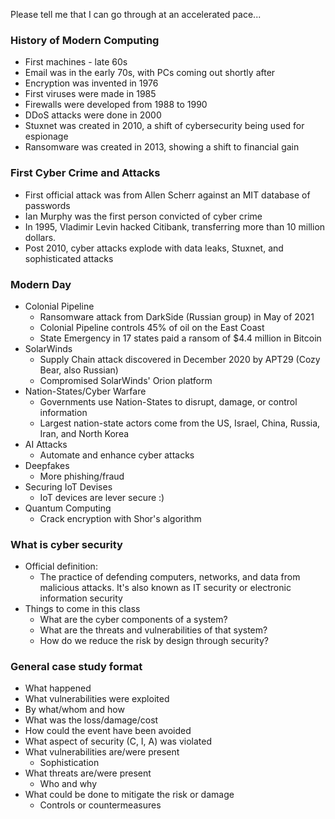 Please tell me that I can go through at an accelerated pace...

### History of Modern Computing
- First machines - late 60s
- Email was in the early 70s, with PCs coming out shortly after
- Encryption was invented in 1976
- First viruses were made in 1985
- Firewalls were developed from 1988 to 1990
- DDoS attacks were done in 2000
- Stuxnet was created in 2010, a shift of cybersecurity being used for espionage
- Ransomware was created in 2013, showing a shift to financial gain

### First Cyber Crime and Attacks 
- First official attack was from Allen Scherr against an MIT database of passwords
- Ian Murphy was the first person convicted of cyber crime
- In 1995, Vladimir Levin hacked Citibank, transferring more than 10 million dollars.
- Post 2010, cyber attacks explode with data leaks, Stuxnet, and sophisticated attacks

### Modern Day
- Colonial Pipeline
	- Ransomware attack from DarkSide (Russian group) in May of 2021
	- Colonial Pipeline controls 45% of oil on the East Coast
	- State Emergency in 17 states paid a ransom of $4.4 million in Bitcoin 
- SolarWinds
	- Supply Chain attack discovered in December 2020 by APT29 (Cozy Bear, also Russian)
	- Compromised SolarWinds' Orion platform
- Nation-States/Cyber Warfare
	- Governments use Nation-States to disrupt, damage, or control information
	- Largest nation-state actors come from the US, Israel, China, Russia, Iran, and North Korea
- AI Attacks
	- Automate and enhance cyber attacks
- Deepfakes
	- More phishing/fraud
- Securing IoT Devises
	- IoT devices are lever secure :)
- Quantum Computing
	- Crack encryption with Shor's algorithm

### What is cyber security
- Official definition:
	- The practice of defending computers, networks, and data from malicious attacks. It's also known as IT security or electronic information security
- Things to come in this class
	- What are the cyber components of a system?
	- What are the threats and vulnerabilities of that system?
	- How do we reduce the risk by design through security?

### General case study format
- What happened
- What vulnerabilities were exploited
- By what/whom and how
- What was the loss/damage/cost
- How could the event have been avoided
- What aspect of security (C, I, A) was violated
- What vulnerabilities are/were present
	- Sophistication
- What threats are/were present
	- Who and why
- What could be done to mitigate the risk or damage
	- Controls or countermeasures